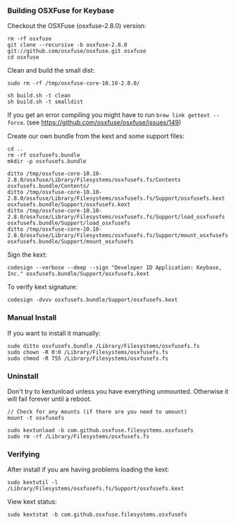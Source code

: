 
### Building OSXFuse for Keybase

Checkout the OSXFuse (osxfuse-2.8.0) version:

    rm -rf osxfuse
    git clone --recursive -b osxfuse-2.8.0 git://github.com/osxfuse/osxfuse.git osxfuse
    cd osxfuse

Clean and build the small dist:

    sudo rm -rf /tmp/osxfuse-core-10.10-2.8.0/

    sh build.sh -t clean
    sh build.sh -t smalldist

If you get an error compiling you might have to run `brew link gettext --force`.
(see https://github.com/osxfuse/osxfuse/issues/149)

Create our own bundle from the kext and some support files:

    cd ..
    rm -rf osxfusefs.bundle
    mkdir -p osxfusefs.bundle

    ditto /tmp/osxfuse-core-10.10-2.8.0/osxfuse/Library/Filesystems/osxfusefs.fs/Contents osxfusefs.bundle/Contents/
    ditto /tmp/osxfuse-core-10.10-2.8.0/osxfuse/Library/Filesystems/osxfusefs.fs/Support/osxfusefs.kext osxfusefs.bundle/Support/osxfusefs.kext
    ditto /tmp/osxfuse-core-10.10-2.8.0/osxfuse/Library/Filesystems/osxfusefs.fs/Support/load_osxfusefs osxfusefs.bundle/Support/load_osxfusefs
    ditto /tmp/osxfuse-core-10.10-2.8.0/osxfuse/Library/Filesystems/osxfusefs.fs/Support/mount_osxfusefs osxfusefs.bundle/Support/mount_osxfusefs

Sign the kext:

    codesign --verbose --deep --sign "Developer ID Application: Keybase, Inc." osxfusefs.bundle/Support/osxfusefs.kext

To verify kext signature:

    codesign -dvvv osxfusefs.bundle/Support/osxfusefs.kext

### Manual Install

If you want to install it manually:

    sudo ditto osxfusefs.bundle /Library/Filesystems/osxfusefs.fs
    sudo chown -R 0:0 /Library/Filesystems/osxfusefs.fs
    sudo chmod -R 755 /Library/Filesystems/osxfusefs.fs

### Uninstall

Don't try to kextunload unless you have everything unmounted. Otherwise it will fail forever until a reboot.

    // Check for any mounts (if there are you need to umount)
    mount -t osxfusefs

    sudo kextunload -b com.github.osxfuse.filesystems.osxfusefs
    sudo rm -rf /Library/Filesystems/osxfusefs.fs

### Verifying

After install if you are having problems loading the kext:

    sudo kextutil -l /Library/Filesystems/osxfusefs.fs/Support/osxfusefs.kext

View kext status:

    sudo kextstat -b com.github.osxfuse.filesystems.osxfusefs
